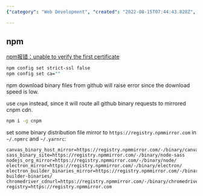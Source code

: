 ```yaml
---
{"category": "Web Development", "created": "2022-08-15T07:44:43.828Z", "date": "2022-08-15 07:44:43", "description": "This article addresses the issue of slow download speeds caused by self-signed certificates in language-specific package managers like npm and yarn. It proposes solutions such as using cnpm, a version of the npm command-line interface that uses a different registry, and configuring binary distribution file mirrors to improve performance.", "modified": "2022-08-18T07:40:04.301Z", "tags": ["package manager", "self-signed certificate", "system manage"], "title": "issues related to fastgithub and other self-signed certificates in language-specific package managers"}

---
```


## npm

[npm报错：unable to verify the first certificate](https://blog.csdn.net/fclwd/article/details/79894251)
```bash
npm config set strict-ssl false
npm config set ca=""

```

npm download binary files from github will raise error since the download speed is low.

use `cnpm` instead, since it will route all github binary requests to mirrored cnpm cdn.
```bash
npm i -g cnpm

```

set some binary distribution file mirror to `https://registry.npmmirror.com` in `~/.npmrc` and `~/.yarnrc`:
```config
canvas_binary_host_mirror=https://registry.npmmirror.com/-/binary/canvas/
sass_binary_site=https://registry.npmmirror.com/-/binary/node-sass
nodejs_org_mirror=https://registry.npmmirror.com/-/binary/node/
electron_mirror=https://registry.npmmirror.com/-/binary/electron/
electron_builder_binaries_mirror=https://registry.npmmirror.com/-/binary/electron-builder-binaries/
chromedriver_cdnurl=https://registry.npmmirror.com/-/binary/chromedriver/
registry=https://registry.npmmirror.com

```
